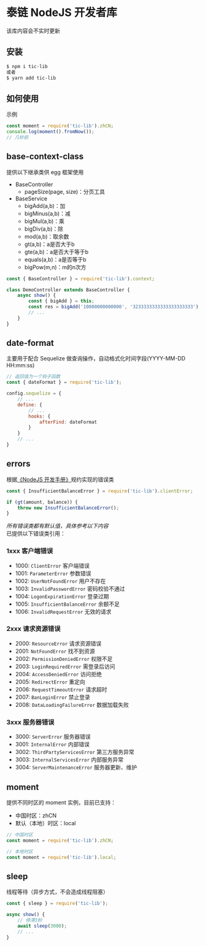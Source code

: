 # 泰链 NodeJS 开发者库
该库内容会不实时更新
## 安装
```bash
$ npm i tic-lib
或者
$ yarn add tic-lib
```
## 如何使用
示例
```js
const moment = require('tic-lib').zhCN;
console.log(moment().fromNow());
// 几秒前
```
## base-context-class
提供以下继承类供 egg 框架使用
- BaseController
    - pageSize(page, size)：分页工具
- BaseService
    - bigAdd(a,b)：加
    - bigMinus(a,b)：减
    - bigMul(a,b)：乘
    - bigDiv(a,b)：除
    - mod(a,b)：取余数
    - gt(a,b)：a是否大于b
    - gte(a,b)：a是否大于等于b
    - equals(a,b)：a是否等于b
    - bigPow(m,n)：m的n次方

```js
const { BaseController } = require('tic-lib').context;

class DemoController extends BaseController {
    async show() {
        const { bigAdd } = this;
        const res = bigAdd('10000000000000', '3233333333333333333333');
        // ...
    }
}
```
## date-format
主要用于配合 Sequelize 做查询操作，自动格式化时间字段(YYYY-MM-DD HH:mm:ss)
```js
// 返回值为一个钩子函数
const { dateFormat } = require('tic-lib');

config.sequelize = {
    // ...
    define: {
        // ...
        hooks: {
            afterFind: dateFormat
        }
    }
    // ...
}
```
## errors
根据[《NodeJS 开发手册》](https://github.com/iamljw/NodeJS-Development-Manual)规约实现的错误类
```js
const { InsufficientBalanceError } = require('tic-lib').clientError;

if (gt(amount, balance)) {
    throw new InsufficientBalanceError();
}
```
*所有错误类都有默认值，具体参考以下内容*  
已提供以下错误类引用：
### 1xxx 客户端错误
- 1000: `ClientError` 客户端错误
- 1001: `ParameterError` 参数错误
- 1002: `UserNotFoundError` 用户不存在
- 1003: `InvalidPasswordError` 密码校验不通过
- 1004: `LogonExpirationError` 登录过期
- 1005: `InsufficientBalanceError` 余额不足
- 1006: `InvalidRequestError` 无效的请求
### 2xxx 请求资源错误
- 2000: `ResourceError` 请求资源错误
- 2001: `NotFoundError` 找不到资源
- 2002: `PermissionDeniedError` 权限不足
- 2003: `LoginRequiredError` 需登录后访问
- 2004: `AccessDeniedError` 访问拒绝
- 2005: `RedirectError` 重定向
- 2006: `RequestTimeoutError` 请求超时
- 2007: `BanLoginError` 禁止登录
- 2008: `DataLoadingFailureError` 数据加载失败
### 3xxx 服务器错误
- 3000: `ServerError` 服务器错误
- 3001: `InternalError` 内部错误
- 3002: `ThirdPartyServicesError` 第三方服务异常
- 3003: `InternalServicesError` 内部服务异常
- 3004: `ServerMaintenanceError` 服务器更新、维护
## moment
提供不同时区的 moment 实例，目前已支持：

- 中国时区：zhCN
- 默认（本地）时区：local
```js
// 中国时区
const moment = require('tic-lib').zhCN;
```
```js
// 本地时区
const moment = require('tic-lib').local;
```
## sleep
线程等待（异步方式，不会造成线程阻塞）
```js
const { sleep } = require('tic-lib');

async show() {
    // 停滞3秒
    await sleep(3000);
    // ...
}
```